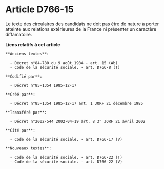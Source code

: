 # Article D766-15

Le texte des circulaires des candidats ne doit pas être de nature à porter atteinte aux relations extérieures de la France ni
présenter un caractère diffamatoire.

**Liens relatifs à cet article**

	**Anciens textes**:

	  - Décret n°84-780 du 9 août 1984 - art. 15 (Ab)
	  - Code de la sécurité sociale. - art. D766-8 (T)

	**Codifié par**:

	  - Décret n°85-1354 1985-12-17

	**Créé par**:

	  - Décret n°85-1354 1985-12-17 art. 1 JORF 21 décembre 1985

	**Transféré par**:

	  - Décret n°2002-544 2002-04-19 art. 8 3° JORF 21 avril 2002

	**Cité par**:

	  - Code de la sécurité sociale. - art. D766-17 (V)

	**Nouveaux textes**:

	  - Code de la sécurité sociale. - art. D766-22 (T)
	  - Code de la sécurité sociale. - art. D766-22 (V)
